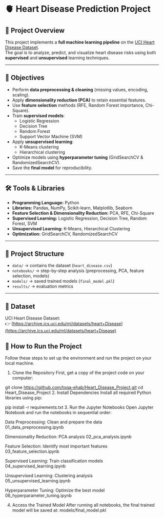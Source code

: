 # 🫀 Heart Disease Prediction Project

## 📌 Project Overview
This project implements a **full machine learning pipeline** on the [UCI Heart Disease Dataset](https://archive.ics.uci.edu/ml/datasets/heart+Disease).  
The goal is to analyze, predict, and visualize heart disease risks using both **supervised** and **unsupervised** learning techniques.

---

## 🎯 Objectives
- Perform **data preprocessing & cleaning** (missing values, encoding, scaling).
- Apply **dimensionality reduction (PCA)** to retain essential features.
- Use **feature selection** methods (RFE, Random Forest importance, Chi-Square).
- Train **supervised models**:
  - Logistic Regression
  - Decision Tree
  - Random Forest
  - Support Vector Machine (SVM)
- Apply **unsupervised learning**:
  - K-Means clustering
  - Hierarchical clustering
- Optimize models using **hyperparameter tuning** (GridSearchCV & RandomizedSearchCV).
- Save the **final model** for reproducibility.
  
---

## 🛠️ Tools & Libraries
- **Programming Language:** Python  
- **Libraries:** Pandas, NumPy, Scikit-learn, Matplotlib, Seaborn  
- **Feature Selection & Dimensionality Reduction:** PCA, RFE, Chi-Square  
- **Supervised Learning:** Logistic Regression, Decision Tree, Random Forest, SVM  
- **Unsupervised Learning:** K-Means, Hierarchical Clustering  
- **Optimization:** GridSearchCV, RandomizedSearchCV  

---

## 📂 Project Structure
- `data/` → contains the dataset (`heart_disease.csv`)  
- `notebooks/` → step-by-step analysis (preprocessing, PCA, feature selection, models)  
- `models/` → saved trained models (`final_model.pkl`)  
- `results/` → evaluation metrics  

---

## 📌 Dataset
UCI Heart Disease Dataset:  
👉 [https://archive.ics.uci.edu/ml/datasets/heart+Disease](https://archive.ics.uci.edu/ml/datasets/heart+Disease)

## 🚀 How to Run the Project
Follow these steps to set up the environment and run the project on your local machine.

1. Clone the Repository
First, get a copy of the project code on your computer:


git clone https://github.com/toqa-ehab/Heart_Disease_Project.git
cd Heart_Disease_Project
2. Install Dependencies
Install all required Python libraries using pip:


pip install -r requirements.txt
3. Run the Jupyter Notebooks
Open Jupyter Notebook and run the notebooks in sequential order:

Data Preprocessing: Clean and prepare the data
01_data_preprocessing.ipynb

Dimensionality Reduction: PCA analysis
02_pca_analysis.ipynb

Feature Selection: Identify most important features
03_feature_selection.ipynb

Supervised Learning: Train classification models
04_supervised_learning.ipynb

Unsupervised Learning: Clustering analysis
05_unsupervised_learning.ipynb

Hyperparameter Tuning: Optimize the best model
06_hyperparameter_tuning.ipynb

4. Access the Trained Model
After running all notebooks, the final trained model will be saved at:
models/final_model.pkl

